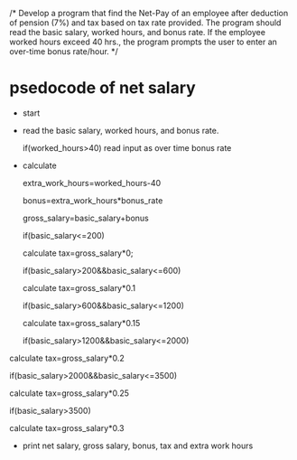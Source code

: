 /* Develop a program that find the Net-Pay of an employee after
deduction of pension (7%) and tax based on tax rate provided. The
program should read the basic salary, worked hours, and bonus
rate. If the employee worked hours exceed 40 hrs., the program
prompts the user to enter an over-time bonus rate/hour. */

# psedocode of net salary
* start
* read the basic salary, worked hours, and bonus rate.

   if(worked_hours>40)
        read input as over time bonus rate
* calculate
  
     extra_work_hours=worked_hours-40
  
    bonus=extra_work_hours*bonus_rate
  
    gross_salary=basic_salary+bonus
  
     if(basic_salary<=200)
  
  calculate  tax=gross_salary*0;
  
     if(basic_salary>200&&basic_salary<=600)
  
     calculate tax=gross_salary*0.1
  
   if(basic_salary>600&&basic_salary<=1200)

    calculate tax=gross_salary*0.15
  
     if(basic_salary>1200&&basic_salary<=2000)
  
calculate  tax=gross_salary*0.2

  if(basic_salary>2000&&basic_salary<=3500)
     
   calculate tax=gross_salary*0.25
   
  if(basic_salary>3500)
  
  calculate  tax=gross_salary*0.3
  * print net salary, gross salary, bonus, tax and extra work hours
